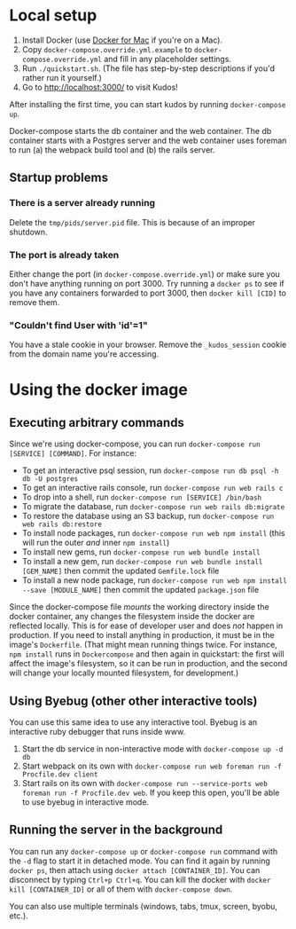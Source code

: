 # Local setup
1. Install Docker (use [Docker for Mac](https://docs.docker.com/docker-for-mac/) if you're on a Mac).
1. Copy `docker-compose.override.yml.example` to `docker-compose.override.yml` and fill in any placeholder settings.
1. Run `./quickstart.sh`. (The file has step-by-step descriptions if you'd rather run it yourself.)
1. Go to [http://localhost:3000/](http://localhost:3000/) to visit Kudos!

After installing the first time, you can start kudos by running `docker-compose up`.

Docker-compose starts the db container and the web container. The db container starts with a Postgres server and the web container uses foreman to run (a) the webpack build tool and (b) the rails server.

## Startup problems
### There is a server already running
Delete the `tmp/pids/server.pid` file. This is because of an improper shutdown.

### The port is already taken
Either change the port (in `docker-compose.override.yml`) or make sure you don't have anything running on port 3000. Try running a `docker ps` to see if you have any containers forwarded to port 3000, then `docker kill [CID]` to remove them.

### "Couldn't find User with 'id'=1"
You have a stale cookie in your browser. Remove the `_kudos_session` cookie from the domain name you're accessing.

# Using the docker image

## Executing arbitrary commands
Since we're using docker-compose, you can run `docker-compose run [SERVICE] [COMMAND]`. For instance:

* To get an interactive psql session, run `docker-compose run db psql -h db -U postgres`
* To get an interactive rails console, run `docker-compose run web rails c`
* To drop into a shell, run `docker-compose run [SERVICE] /bin/bash`
* To migrate the database, run `docker-compose run web rails db:migrate`
* To restore the database using an S3 backup, run `docker-compose run web rails db:restore`
* To install node packages, run `docker-compose run web npm install` (this will run the outer *and* inner `npm install`)
* To install new gems, run `docker-compose run web bundle install`
* To install a new gem, run `docker-compose run web bundle install [GEM_NAME]` then commit the updated `Gemfile.lock` file
* To install a new node package, run `docker-compose run web npm install --save [MODULE_NAME]` then commit the updated `package.json` file

Since the docker-compose file *mounts* the working directory inside the docker container, any changes the filesystem inside the docker are reflected locally. This is for ease of developer user and does *not* happen in production. If you need to install anything in production, it must be in the image's `Dockerfile`. (That might mean running things twice. For instance, `npm install` runs in `Dockercompose` and then again in quickstart: the first will affect the image's filesystem, so it can be run in production, and the second will change your locally mounted filesystem, for development.)

## Using Byebug (other other interactive tools)
You can use this same idea to use any interactive tool. Byebug is an interactive ruby debugger that runs inside www.

1. Start the db service in non-interactive mode with `docker-compose up -d db`
1. Start webpack on its own with `docker-compose run web foreman run -f Procfile.dev client`
1. Start rails on its own with `docker-compose run --service-ports web foreman run -f Procfile.dev web`. If you keep this open, you'll be able to use byebug in interactive mode.

## Running the server in the background
You can run any `docker-compose up` or `docker-compose run` command with the `-d` flag to start it in detached mode. You can find it again by running `docker ps`, then attach using `docker attach [CONTAINER_ID]`. You can disconnect by typing `Ctrl+p Ctrl+q`. You can kill the docker with `docker kill [CONTAINER_ID]` or all of them with `docker-compose down`.

You can also use multiple terminals (windows, tabs, tmux, screen, byobu, etc.).
